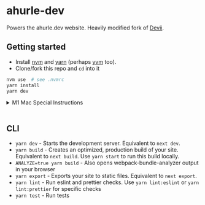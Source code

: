 # ahurle-dev

Powers the ahurle.dev website. Heavily modified fork of [Devii](https://github.com/colinhacks/devii).

## Getting started

- Install [nvm](https://github.com/nvm-sh/nvm#installing-and-updating)
  and [yarn](https://yarnpkg.com/getting-started/install)
  (perhaps [yvm](https://yvm.js.org/docs/overview) too).
- Clone/fork this repo and `cd` into it

```bash
nvm use  # see .nvmrc
yarn install
yarn dev
```

<details>
  <summary>M1 Mac Special Instructions</summary>

I ran this on node 14.x for a while without problems. At some point it started exploding on `yarn install`. I was able to get around it like so:

```bash
nvm install v15.11.0
nvm use v15.*
vim package.json # change engines -> node to "15.x"
```

Note that vercel does not support node 15.x or higher yet. It will probably also work if you use Rosetta for Node 14 rather than trying to compile it natively for arm64.

</details>

<br/>

## CLI

- `yarn dev` - Starts the development server. Equivalent to `next dev`.
- `yarn build` - Creates an optimized, production build of your site. Equivalent to `next build`. Use `yarn start` to run this build locally.
- `ANALYZE=true yarn build` - Also opens webpack-bundle-analyzer output in your browser
- `yarn export` - Exports your site to static files. Equivalent to `next export`.
- `yarn lint` - Run eslint and prettier checks. Use `yarn lint:eslint` or `yarn lint:prettier` for specific checks
- `yarn test` - Run tests

